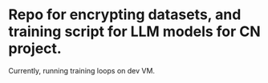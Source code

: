 # Repo for encrypting datasets, and training script for LLM models for CN project.

Currently, running training loops on dev VM.
